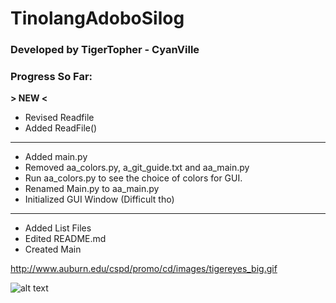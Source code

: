 # TinolangAdoboSilog
### Developed by TigerTopher - CyanVille

### Progress So Far: 
**> NEW <**
+ Revised Readfile
+ Added ReadFile()
---
- Added main.py
- Removed aa_colors.py, a_git_guide.txt and aa_main.py
- Run aa_colors.py to see the choice of colors for GUI.
- Renamed Main.py to aa_main.py
- Initialized GUI Window (Difficult tho)
---
+ Added List Files
+ Edited README.md
+ Created Main

http://www.auburn.edu/cspd/promo/cd/images/tigereyes_big.gif

![alt text][logo]

[logo]: http://www.auburn.edu/cspd/promo/cd/images/tigereyes_big.gif "TigerTopher | CyanVille"